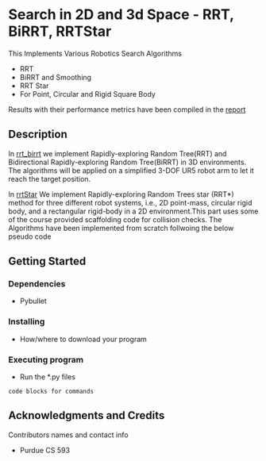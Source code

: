 # Search in 2D and 3d Space - RRT, BiRRT, RRTStar

This Implements Various Robotics Search Algorithms
- RRT
- BiRRT and Smoothing
- RRT Star
- For Point, Circular and Rigid Square Body

Results with their performance metrics have been compiled in the [report](Report.pdf)

## Description

In [rrt_birrt](/rrt_birrt) we implement Rapidly-exploring Random Tree(RRT) and Bidirectional Rapidly-exploring Random Tree(BiRRT) in 3D environments. The algorithms will be applied on a simplified 3-DOF UR5 robot arm to let it reach the target position.

In [rrtStar](/rrtStar) We implement Rapidly-exploring Random Trees star (RRT*) method for three different robot systems, i.e., 2D point-mass, circular rigid body, and a rectangular rigid-body in a 2D environment.This part uses some of the course provided scaffolding code for collision checks. The Algorithms have been implemented from scratch follwoing the below pseudo code

## Getting Started

### Dependencies

* Pybullet

### Installing

* How/where to download your program

### Executing program

* Run the *.py files
```
code blocks for commands
```

<!-- ## Help

Any advise for common problems or issues.
```
command to run if program contains helper info
``` -->

<!-- ## Authors

Contributors names and contact info
* Purdue CS 593  -->


<!-- ## Version History

* 0.2
    * Various bug fixes and optimizations
    * See [commit change]() or See [release history]()
* 0.1
    * Initial Release -->

<!-- ## License

This project is licensed under the [NAME HERE] License - see the LICENSE.md file for details -->

## Acknowledgments and Credits
Contributors names and contact info
* Purdue CS 593 

<!-- Inspiration, code snippets, etc.
* [awesome-readme](https://github.com/matiassingers/awesome-readme)
* [PurpleBooth](https://gist.github.com/PurpleBooth/109311bb0361f32d87a2)
* [dbader](https://github.com/dbader/readme-template)
* [zenorocha](https://gist.github.com/zenorocha/4526327)
* [fvcproductions](https://gist.github.com/fvcproductions/1bfc2d4aecb01a834b46) -->